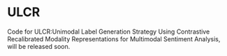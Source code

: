 # ULCR
Code for ULCR:Unimodal Label Generation Strategy Using Contrastive Recalibrated Modality Representations for Multimodal Sentiment Analysis, will be released soon.
